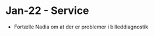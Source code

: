 # Jan-22 - Service
* Fortælle Nadia om at der er problemer i billeddiagnostik

<!-- {BearID:15B9D4B6-659B-4378-B734-0B96760D0672-92688-0000067E91365F37} -->
